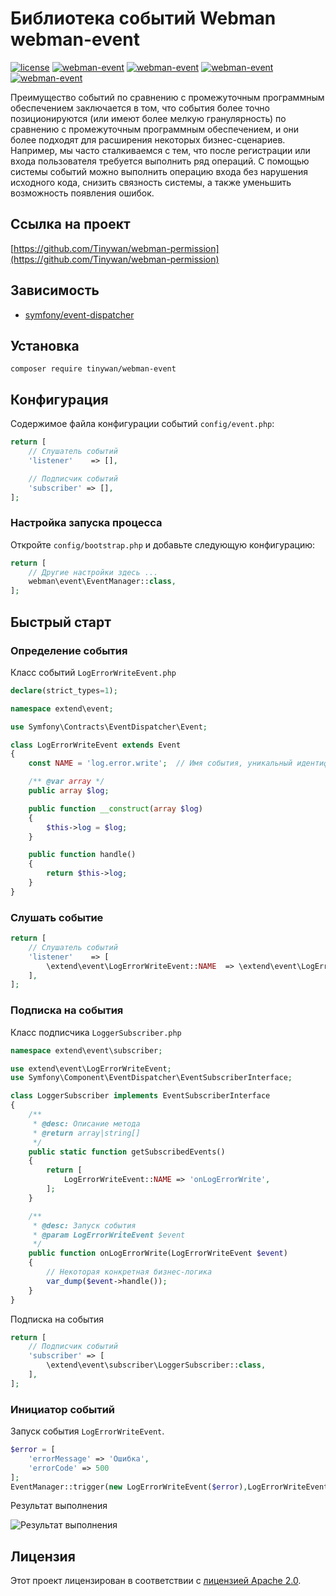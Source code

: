 # Библиотека событий Webman webman-event

[![license](https://img.shields.io/github/license/Tinywan/webman-event)]()
[![webman-event](https://img.shields.io/github/v/release/tinywan/webman-event?include_prereleases)]()
[![webman-event](https://img.shields.io/badge/build-passing-brightgreen.svg)]()
[![webman-event](https://img.shields.io/github/last-commit/tinywan/webman-event/main)]()
[![webman-event](https://img.shields.io/github/v/tag/tinywan/webman-event?color=ff69b4)]()

Преимущество событий по сравнению с промежуточным программным обеспечением заключается в том, что события более точно позиционируются (или имеют более мелкую гранулярность) по сравнению с промежуточным программным обеспечением, и они более подходят для расширения некоторых бизнес-сценариев. Например, мы часто сталкиваемся с тем, что после регистрации или входа пользователя требуется выполнить ряд операций. С помощью системы событий можно выполнить операцию входа без нарушения исходного кода, снизить связность системы, а также уменьшить возможность появления ошибок.

## Ссылка на проект

[https://github.com/Tinywan/webman-permission](https://github.com/Tinywan/webman-permission)

## Зависимость

- [symfony/event-dispatcher](https://github.com/symfony/event-dispatcher)

## Установка

```shell script
composer require tinywan/webman-event
```
## Конфигурация

Содержимое файла конфигурации событий `config/event.php`:

```php
return [
    // Слушатель событий
    'listener'    => [],

    // Подписчик событий
    'subscriber' => [],
];
```
### Настройка запуска процесса

Откройте `config/bootstrap.php` и добавьте следующую конфигурацию:

```php
return [
    // Другие настройки здесь ...
    webman\event\EventManager::class,
];
```
## Быстрый старт

### Определение события

Класс событий `LogErrorWriteEvent.php`

```php
declare(strict_types=1);

namespace extend\event;

use Symfony\Contracts\EventDispatcher\Event;

class LogErrorWriteEvent extends Event
{
    const NAME = 'log.error.write';  // Имя события, уникальный идентификатор события

    /** @var array */
    public array $log;

    public function __construct(array $log)
    {
        $this->log = $log;
    }

    public function handle()
    {
        return $this->log;
    }
}
```

### Слушать событие

```php
return [
    // Слушатель событий
    'listener'    => [
        \extend\event\LogErrorWriteEvent::NAME  => \extend\event\LogErrorWriteEvent::class,
    ],
];
```

### Подписка на события

Класс подписчика `LoggerSubscriber.php`

```php
namespace extend\event\subscriber;

use extend\event\LogErrorWriteEvent;
use Symfony\Component\EventDispatcher\EventSubscriberInterface;

class LoggerSubscriber implements EventSubscriberInterface
{
    /**
     * @desc: Описание метода
     * @return array|string[]
     */
    public static function getSubscribedEvents()
    {
        return [
            LogErrorWriteEvent::NAME => 'onLogErrorWrite',
        ];
    }

    /**
     * @desc: Запуск события
     * @param LogErrorWriteEvent $event
     */
    public function onLogErrorWrite(LogErrorWriteEvent $event)
    {
        // Некоторая конкретная бизнес-логика
        var_dump($event->handle());
    }
}
```

Подписка на события
```php
return [
    // Подписчик событий
    'subscriber' => [
        \extend\event\subscriber\LoggerSubscriber::class,
    ],
];
```

### Инициатор событий

Запуск события `LogErrorWriteEvent`.

```php
$error = [
    'errorMessage' => 'Ошибка',
    'errorCode' => 500
];
EventManager::trigger(new LogErrorWriteEvent($error),LogErrorWriteEvent::NAME);
```

Результат выполнения

![Результат выполнения](./trigger.png)

## Лицензия

Этот проект лицензирован в соответствии с [лицензией Apache 2.0](LICENSE).
